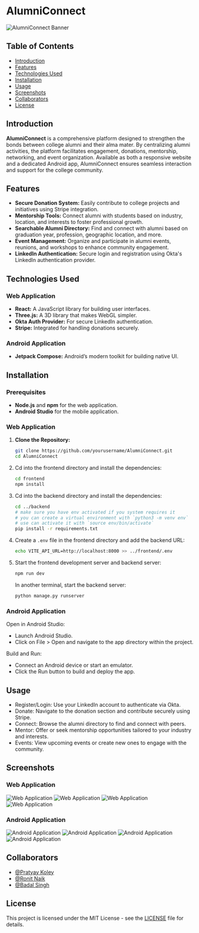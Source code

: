 # AlumniConnect

![AlumniConnect Banner](assets/4.jpeg)

## Table of Contents

- [Introduction](#introduction)
- [Features](#features)
- [Technologies Used](#technologies-used)
- [Installation](#installation)
- [Usage](#usage)
- [Screenshots](#screenshots)
- [Collaborators](#collaborators)
- [License](#license)

## Introduction

**AlumniConnect** is a comprehensive platform designed to strengthen the bonds between college alumni and their alma mater. By centralizing alumni activities, the platform facilitates engagement, donations, mentorship, networking, and event organization. Available as both a responsive website and a dedicated Android app, AlumniConnect ensures seamless interaction and support for the college community.

## Features

- **Secure Donation System:** Easily contribute to college projects and initiatives using Stripe integration.
- **Mentorship Tools:** Connect alumni with students based on industry, location, and interests to foster professional growth.
- **Searchable Alumni Directory:** Find and connect with alumni based on graduation year, profession, geographic location, and more.
- **Event Management:** Organize and participate in alumni events, reunions, and workshops to enhance community engagement.
- **LinkedIn Authentication:** Secure login and registration using Okta's LinkedIn authentication provider.

## Technologies Used

### Web Application

- **React:** A JavaScript library for building user interfaces.
- **Three.js:** A 3D library that makes WebGL simpler.
- **Okta Auth Provider:** For secure LinkedIn authentication.
- **Stripe:** Integrated for handling donations securely.

### Android Application

- **Jetpack Compose:** Android’s modern toolkit for building native UI.

## Installation

### Prerequisites

- **Node.js** and **npm** for the web application.
- **Android Studio** for the mobile application.

### Web Application

1. **Clone the Repository:**

   ```bash
   git clone https://github.com/yourusername/AlumniConnect.git
   cd AlumniConnect

2. Cd into the frontend directory and install the dependencies:

   ```bash
   cd frontend
   npm install
   ```
3. Cd into the backend directory and install the dependencies:

   ```bash
   cd ../backend
   # make sure you have env activated if you system requires it
   # you can create a virtual environment with `python3 -m venv env`
   # use can activate it with `source env/bin/activate`
   pip install -r requirements.txt
   ```

4. Create a `.env` file in the frontend directory and add the backend URL:

    ```bash
    echo VITE_API_URL=http://localhost:8000 >> ../frontend/.env
    ```

5. Start the frontend development server and backend server:

    ```bash
    npm run dev
    ```
    In another terminal, start the backend server:
    ```bash
    python manage.py runserver
    ```

### Android Application

Open in Android Studio:

- Launch Android Studio.
- Click on File > Open and navigate to the app directory within the project.

Build and Run:

- Connect an Android device or start an emulator.
- Click the Run button to build and deploy the app.

## Usage

- Register/Login: Use your LinkedIn account to authenticate via Okta.
- Donate: Navigate to the donation section and contribute securely using Stripe.
- Connect: Browse the alumni directory to find and connect with peers.
- Mentor: Offer or seek mentorship opportunities tailored to your industry and interests.
- Events: View upcoming events or create new ones to engage with the community.

## Screenshots

### Web Application

![Web Application](assets/4.jpeg)
![Web Application](assets/3.jpeg)
![Web Application](assets/2.jpeg)
![Web Application](assets/1.jpeg)

### Android Application

![Android Application](assets/5.jpeg)
![Android Application](assets/6.jpeg)
![Android Application](assets/7.jpeg)
![Android Application](assets/8.jpeg)

## Collaborators

- [@Pratyay Koley](https://github.com/PratyayKoley)
- [@Ronit Naik](https://github.com/RonitNaik122)
- [@Badal Singh](https://github.com/BadalSingh2)

## License

This project is licensed under the MIT License - see the [LICENSE](LICENSE) file for details.
